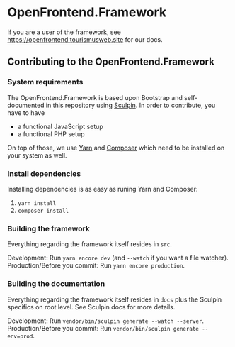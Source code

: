 # OpenFrontend.Framework

If you are a user of the framework, see https://openfrontend.tourismusweb.site for our docs.

## Contributing to the OpenFrontend.Framework

### System requirements

The OpenFrontend.Framework is based upon Bootstrap and self-documented in this repository using [Sculpin](https://sculpin.io).
In order to contribute, you have to have

- a functional JavaScript setup
- a functional PHP setup

On top of those, we use [Yarn](https://yarnpkg.com/getting-started/install) and [Composer](https://getcomposer.org/download/) which
need to be installed on your system as well.

### Install dependencies

Installing dependencies is as easy as runing Yarn and Composer:

1. `yarn install`
2. `composer install`

### Building the framework

Everything regarding the framework itself resides in `src`.

Development: Run `yarn encore dev` (and `--watch` if you want a file watcher). 
Production/Before you commit: Run `yarn encore production`.

### Building the documentation

Everything regarding the framework itself resides in `docs` plus the Sculpin specifics on root level. See Sculpin docs
for more details.

Development: Run `vendor/bin/sculpin generate --watch --server`.
Production/Before you commit: Run `vendor/bin/sculpin generate --env=prod`.